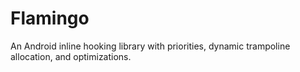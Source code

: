 # Flamingo
An Android inline hooking library with priorities, dynamic trampoline allocation, and optimizations.

